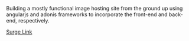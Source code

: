 Building a mostly functional image hosting site from the ground up using angularjs and adonis frameworks
to incorporate the front-end and back-end, respectively.

[Surge Link](http://tiy-jackstorrs-instagram-clone.surge.sh/#/)
